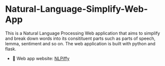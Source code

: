 # Natural-Language-Simplify-Web-App
This is a Natural Language Processing Web application that aims to simplify and break down words into its 
consitituent parts such as parts of speech, lemma, sentiment and so on. The web application is built with python and flask.

- 🎯 Web app website: [NLPiffy](https://natural-lang-simple.herokuapp.com/)

<img scr = "">
